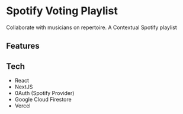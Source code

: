 # Spotify Voting Playlist

Collaborate with musicians on repertoire. A Contextual Spotify playlist

## Features

## Tech

- React
- NextJS
- 0Auth (Spotify Provider)
- Google Cloud Firestore
- Vercel

